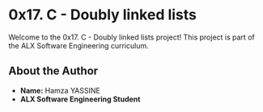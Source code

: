 # 0x17. C - Doubly linked lists

Welcome to the 0x17. C - Doubly linked lists project! This project is part of the ALX Software Engineering curriculum.

## About the Author
- **Name:** Hamza YASSINE
- **ALX Software Engineering Student** 